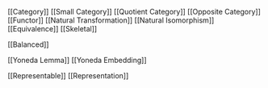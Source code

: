 [[Category]]
[[Small Category]]
[[Quotient Category]]
[[Opposite Category]]
[[Functor]]
[[Natural Transformation]]
[[Natural Isomorphism]]
[[Equivalence]]
[[Skeletal]]

[[Balanced]]

[[Yoneda Lemma]]
[[Yoneda Embedding]]

[[Representable]]
[[Representation]]